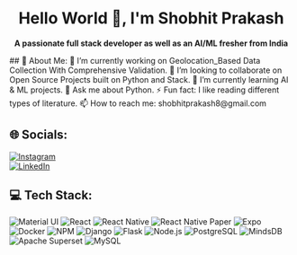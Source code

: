 <div align="center">

# Hello World 👋, I'm Shobhit Prakash  
**A passionate full stack developer as well as an AI/ML fresher from India**  
</div>
## 💫 About Me:  
🔭 I’m currently working on Geolocation_Based Data Collection With Comprehensive Validation.  
👯 I’m looking to collaborate on Open Source Projects built on Python and Stack.  
🌱 I’m currently learning AI & ML projects.  
💬 Ask me about Python.  
⚡ Fun fact: I like reading different types of literature.  
📫 How to reach me: shobhitprakash8@gmail.com  

<!---
ADM-ShobhitP/ADM-ShobhitP is a ✨ special ✨ repository because its `README.md` (this file) appears on your GitHub profile.
You can click the Preview link to take a look at your changes.
--->

## 🌐 Socials:
[![Instagram](https://img.shields.io/badge/Instagram-E4405F?style=flat-square&logo=instagram&logoColor=white)](https://www.instagram.com/shobhitprakash3812)  
[![LinkedIn](https://img.shields.io/badge/LinkedIn-0077B5?style=flat-square&logo=linkedin&logoColor=white)](https://www.linkedin.com/in/shobhit-prakash-62372a273)

## 💻 Tech Stack:
![Material UI](https://img.shields.io/badge/Material--UI-007FFF?style=flat-square&logo=mui&logoColor=white)
![React](https://img.shields.io/badge/React-20232A?style=flat-square&logo=react&logoColor=61DAFB)
![React Native](https://img.shields.io/badge/React%20Native-20232A?style=flat-square&logo=react&logoColor=61DAFB)
![React Native Paper](https://img.shields.io/badge/React%20Native%20Paper-0088CC?style=flat-square&logo=react&logoColor=white)
![Expo](https://img.shields.io/badge/Expo-000020?style=flat-square&logo=expo&logoColor=white)
![Docker](https://img.shields.io/badge/Docker-2496ED?style=flat-square&logo=docker&logoColor=white)
![NPM](https://img.shields.io/badge/NPM-CB3837?style=flat-square&logo=npm&logoColor=white)
![Django](https://img.shields.io/badge/Django-092E20?style=flat-square&logo=django&logoColor=white)
![Flask](https://img.shields.io/badge/Flask-000000?style=flat-square&logo=flask&logoColor=white)
![Node.js](https://img.shields.io/badge/Node.js-43853D?style=flat-square&logo=node.js&logoColor=white)
![PostgreSQL](https://img.shields.io/badge/PostgreSQL-336791?style=flat-square&logo=postgresql&logoColor=white)
![MindsDB](https://img.shields.io/badge/MindsDB-FFCC00?style=flat-square&logo=mindsdb&logoColor=black)
![Apache Superset](https://img.shields.io/badge/Apache%20Superset-FF5733?style=flat-square&logo=apache&logoColor=white)
![MySQL](https://img.shields.io/badge/MySQL-4479A1?style=flat-square&logo=mysql&logoColor=white)
